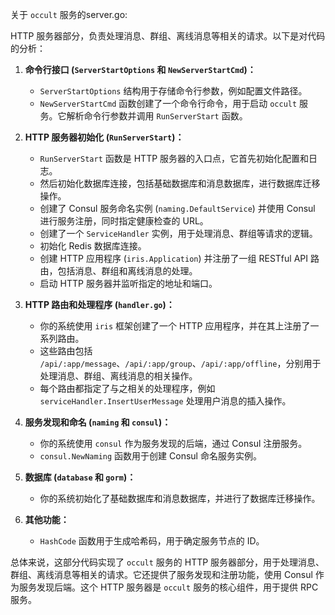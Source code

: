 关于 `occult` 服务的server.go:

HTTP 服务器部分，负责处理消息、群组、离线消息等相关的请求。以下是对代码的分析：

1. **命令行接口 (`ServerStartOptions` 和 `NewServerStartCmd`)：**
    - `ServerStartOptions` 结构用于存储命令行参数，例如配置文件路径。
    - `NewServerStartCmd` 函数创建了一个命令行命令，用于启动 `occult` 服务。它解析命令行参数并调用 `RunServerStart` 函数。

2. **HTTP 服务器初始化 (`RunServerStart`)：**
    - `RunServerStart` 函数是 HTTP 服务器的入口点，它首先初始化配置和日志。
    - 然后初始化数据库连接，包括基础数据库和消息数据库，进行数据库迁移操作。
    - 创建了 Consul 服务命名实例 (`naming.DefaultService`) 并使用 Consul 进行服务注册，同时指定健康检查的 URL。
    - 创建了一个 `ServiceHandler` 实例，用于处理消息、群组等请求的逻辑。
    - 初始化 Redis 数据库连接。
    - 创建 HTTP 应用程序 (`iris.Application`) 并注册了一组 RESTful API 路由，包括消息、群组和离线消息的处理。
    - 启动 HTTP 服务器并监听指定的地址和端口。

3. **HTTP 路由和处理程序 (`handler.go`)：**
    - 你的系统使用 `iris` 框架创建了一个 HTTP 应用程序，并在其上注册了一系列路由。
    - 这些路由包括 `/api/:app/message`、`/api/:app/group`、`/api/:app/offline`，分别用于处理消息、群组、离线消息的相关操作。
    - 每个路由都指定了与之相关的处理程序，例如 `serviceHandler.InsertUserMessage` 处理用户消息的插入操作。

4. **服务发现和命名 (`naming` 和 `consul`)：**
    - 你的系统使用 `consul` 作为服务发现的后端，通过 Consul 注册服务。
    - `consul.NewNaming` 函数用于创建 Consul 命名服务实例。

5. **数据库 (`database` 和 `gorm`)：**
    - 你的系统初始化了基础数据库和消息数据库，并进行了数据库迁移操作。

6. **其他功能：**
    - `HashCode` 函数用于生成哈希码，用于确定服务节点的 ID。

总体来说，这部分代码实现了 `occult` 服务的 HTTP 服务器部分，用于处理消息、群组、离线消息等相关的请求。它还提供了服务发现和注册功能，使用 Consul 作为服务发现后端。这个 HTTP 服务器是 `occult` 服务的核心组件，用于提供 RPC 服务。
